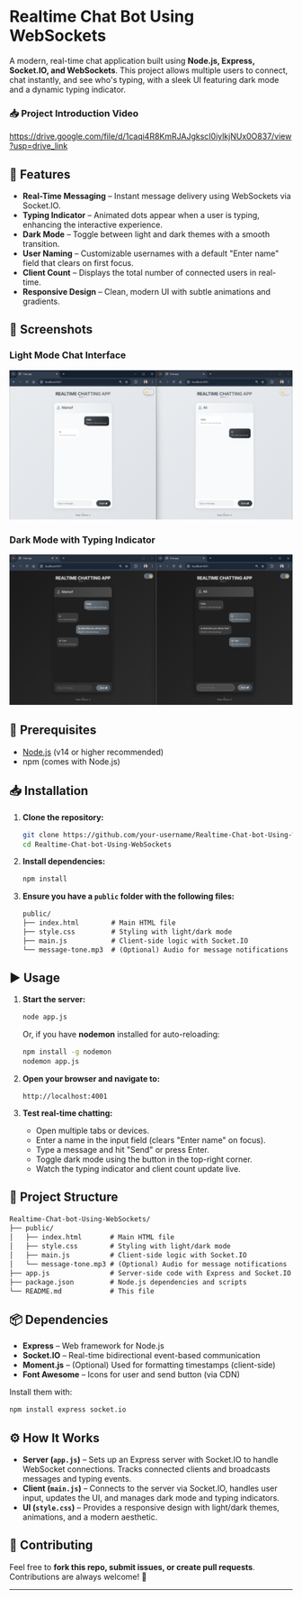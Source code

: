 # Realtime Chat Bot Using WebSockets  

A modern, real-time chat application built using **Node.js, Express, Socket.IO, and WebSockets**. This project allows multiple users to connect, chat instantly, and see who's typing, with a sleek UI featuring dark mode and a dynamic typing indicator.  

### 📥 Project Introduction Video

https://drive.google.com/file/d/1caqi4R8KmRJAJgkscI0iylkjNUx0O837/view?usp=drive_link


## 🚀 Features  
- **Real-Time Messaging** – Instant message delivery using WebSockets via Socket.IO.  
- **Typing Indicator** – Animated dots appear when a user is typing, enhancing the interactive experience.  
- **Dark Mode** – Toggle between light and dark themes with a smooth transition.  
- **User Naming** – Customizable usernames with a default "Enter name" field that clears on first focus.  
- **Client Count** – Displays the total number of connected users in real-time.  
- **Responsive Design** – Clean, modern UI with subtle animations and gradients.  

## 📸 Screenshots  

### Light Mode Chat Interface  
![Light Mode Screenshot](light.png)  

### Dark Mode with Typing Indicator  
![Dark Mode Screenshot](dark.png)  

## 🔧 Prerequisites  
- [Node.js](https://nodejs.org/) (v14 or higher recommended)  
- npm (comes with Node.js)  

## 📥 Installation  

1. **Clone the repository:**  
   ```bash
   git clone https://github.com/your-username/Realtime-Chat-bot-Using-WebSockets.git
   cd Realtime-Chat-bot-Using-WebSockets
   ```  

2. **Install dependencies:**  
   ```bash
   npm install
   ```  

3. **Ensure you have a `public` folder with the following files:**  
   ```
   public/
   ├── index.html        # Main HTML file
   ├── style.css         # Styling with light/dark mode
   ├── main.js           # Client-side logic with Socket.IO
   └── message-tone.mp3  # (Optional) Audio for message notifications
   ```  

## ▶️ Usage  

1. **Start the server:**  
   ```bash
   node app.js
   ```  
   Or, if you have **nodemon** installed for auto-reloading:  
   ```bash
   npm install -g nodemon
   nodemon app.js
   ```  

2. **Open your browser and navigate to:**  
   ```
   http://localhost:4001
   ```  

3. **Test real-time chatting:**  
   - Open multiple tabs or devices.  
   - Enter a name in the input field (clears "Enter name" on focus).  
   - Type a message and hit "Send" or press Enter.  
   - Toggle dark mode using the button in the top-right corner.  
   - Watch the typing indicator and client count update live.  

## 📂 Project Structure  

```
Realtime-Chat-bot-Using-WebSockets/
├── public/
│   ├── index.html       # Main HTML file
│   ├── style.css        # Styling with light/dark mode
│   ├── main.js          # Client-side logic with Socket.IO
│   └── message-tone.mp3 # (Optional) Audio for message notifications
├── app.js               # Server-side code with Express and Socket.IO
├── package.json         # Node.js dependencies and scripts
└── README.md            # This file
```

## 📦 Dependencies  

- **Express** – Web framework for Node.js  
- **Socket.IO** – Real-time bidirectional event-based communication  
- **Moment.js** – (Optional) Used for formatting timestamps (client-side)  
- **Font Awesome** – Icons for user and send button (via CDN)  

Install them with:  
```bash
npm install express socket.io
```  

## ⚙️ How It Works  

- **Server (`app.js`)** – Sets up an Express server with Socket.IO to handle WebSocket connections. Tracks connected clients and broadcasts messages and typing events.  
- **Client (`main.js`)** – Connects to the server via Socket.IO, handles user input, updates the UI, and manages dark mode and typing indicators.  
- **UI (`style.css`)** – Provides a responsive design with light/dark themes, animations, and a modern aesthetic.  

## 🤝 Contributing  

Feel free to **fork this repo, submit issues, or create pull requests**. Contributions are always welcome! 🚀  

---
